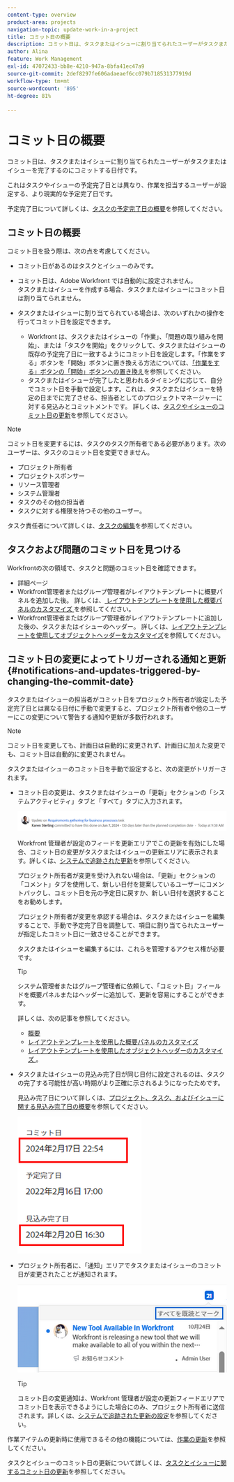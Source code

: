 ```yaml
---
content-type: overview
product-area: projects
navigation-topic: update-work-in-a-project
title: コミット日の概要
description: コミット日は、タスクまたはイシューに割り当てられたユーザーがタスクまたはイシューを完了するためにコミットする日付です。これは予定完了日とは異なり、作業を直接担当するユーザーが設定する、より現実的な予定完了日です。
author: Alina
feature: Work Management
exl-id: 47072433-bb8e-4210-947a-8bfa41ec47a9
source-git-commit: 2def8297fe606adaeaef6cc079b718531377919d
workflow-type: tm+mt
source-wordcount: '895'
ht-degree: 81%

---
```


# コミット日の概要

<!--Audited: 07/2024-->

<!-- <span class="preview">The highlighted information on this page refers to functionality not yet generally available. It is available only in the Preview environment for all customers, or in the Production environment for customers who enabled fast releases.</span>

<span class="preview">For information about fast releases, see [Enable or disable fast releases for your organization](/help/quicksilver/administration-and-setup/set-up-workfront/configure-system-defaults/enable-fast-release-process.md).</span>

<span class="preview">For information about the current release, see [Third Quarter 2024 release overview](/help/quicksilver/product-announcements/product-releases/24-q3-release-activity/24-q3-release-overview.md).</span>-->

コミット日は、タスクまたはイシューに割り当てられたユーザーがタスクまたはイシューを完了するのにコミットする日付です。

これはタスクやイシューの予定完了日とは異なり、作業を担当するユーザーが設定する、より現実的な予定完了日です。

予定完了日について詳しくは、[タスクの予定完了日の概要](../../../manage-work/tasks/task-information/task-planned-completion-date.md)を参照してください。

## コミット日の概要

コミット日を扱う際は、次の点を考慮してください。

* コミット日があるのはタスクとイシューのみです。
* コミット日は、Adobe Workfront では自動的に設定されません。\
  タスクまたはイシューを作成する場合、タスクまたはイシューにコミット日は割り当てられません。
* タスクまたはイシューに割り当てられている場合は、次のいずれかの操作を行ってコミット日を設定できます。

   * Workfront は、タスクまたはイシューの「作業」、「問題の取り組みを開始」、または「タスクを開始」をクリックして、タスクまたはイシューの既存の予定完了日に一致するようにコミット日を設定します。「作業をする」ボタンを「開始」ボタンに置き換える方法については、[「作業をする」ボタンの「開始」ボタンへの置き換え](../../../people-teams-and-groups/create-and-manage-teams/work-on-it-button-to-start-button.md)を参照してください。
   * タスクまたはイシューが完了したと思われるタイミングに応じて、自分でコミット日を手動で設定します。これは、タスクまたはイシューを特定の日までに完了させる、担当者としてのプロジェクトマネージャーに対する見込みとコミットメントです。
詳しくは、[タスクやイシューのコミット日の更新](/help/quicksilver/manage-work/projects/updating-work-in-a-project/update-commit-date-on-tasks-and-issues.md)を参照してください。

>[!NOTE]
>
>コミット日を変更するには、タスクのタスク所有者である必要があります。次のユーザーは、タスクのコミット日を変更できません。
>
>* プロジェクト所有者
>* プロジェクトスポンサー
>* リソース管理者
>* システム管理者
>* タスクのその他の担当者
>* タスクに対する権限を持つその他のユーザー。
>
>タスク責任者について詳しくは、[タスクの編集](../../../manage-work/tasks/manage-tasks/edit-tasks.md)を参照してください。

## タスクおよび問題のコミット日を見つける

Workfrontの次の領域で、タスクと問題のコミット日を確認できます。

* 詳細ページ
* Workfront管理者またはグループ管理者がレイアウトテンプレートに概要パネルを追加した後。 詳しくは、[ レイアウトテンプレートを使用した概要パネルのカスタマイズ ](/help/quicksilver/administration-and-setup/customize-workfront/use-layout-templates/customize-home-summary-layout-template.md) を参照してください。
* Workfront管理者またはグループ管理者がレイアウトテンプレートに追加した後の、タスクまたはイシューのヘッダー。 詳しくは、[レイアウトテンプレートを使用してオブジェクトヘッダーをカスタマイズ](/help/quicksilver/administration-and-setup/customize-workfront/use-layout-templates/customize-object-headers.md)を参照してください。

## コミット日の変更によってトリガーされる通知と更新 {#notifications-and-updates-triggered-by-changing-the-commit-date}

タスクまたはイシューの担当者がコミット日をプロジェクト所有者が設定した予定完了日とは異なる日付に手動で変更すると、プロジェクト所有者や他のユーザーにこの変更について警告する通知や更新が多数行われます。

>[!NOTE]
>
>コミット日を変更しても、計画日は自動的に変更されず、計画日に加えた変更でも、コミット日は自動的に変更されません。

タスクまたはイシューのコミット日を手動で設定すると、次の変更がトリガーされます。

* コミット日の変更は、タスクまたはイシューの「更新」セクションの「システムアクティビティ」タブと「すべて」タブに入力されます。

  ![](assets/project-owner-notification-update-stream-that-commit-date-affects-project-timeline.png)

  Workfront 管理者が設定のフィードを更新エリアでこの更新を有効にした場合、コミット日の変更がタスクまたはイシューの更新エリアに表示されます。詳しくは、[システムで追跡された更新](../../../administration-and-setup/set-up-workfront/system-tracked-update-feeds/system-tracked-update-feeds.md)を参照してください。

  プロジェクト所有者が変更を受け入れない場合は、「更新」セクションの「コメント」タブを使用して、新しい日付を提案しているユーザーにコメントバックし、コミット日を元の予定日に戻すか、新しい日付を選択することをお勧めします。

  プロジェクト所有者が変更を承認する場合は、タスクまたはイシューを編集することで、手動で予定完了日を調整して、項目に割り当てられたユーザーが指定したコミット日に一致させることができます。

  タスクまたはイシューを編集するには、これらを管理するアクセス権が必要です。

  >[!TIP]
  >
  >システム管理者またはグループ管理者に依頼して、「コミット日」フィールドを概要パネルまたはヘッダーに追加して、更新を容易にすることができます。
  >
  >詳しくは、次の記事を参照してください。
  >
  >* [ 概要 ](/help/quicksilver/workfront-basics/the-new-workfront-experience/summary-overview.md)
  >* [ レイアウトテンプレートを使用した概要パネルのカスタマイズ ](/help/quicksilver/administration-and-setup/customize-workfront/use-layout-templates/customize-home-summary-layout-template.md)
  >* [ レイアウトテンプレートを使用したオブジェクトヘッダーのカスタマイズ ](/help/quicksilver/administration-and-setup/customize-workfront/use-layout-templates/customize-object-headers.md)。

<!--this is no longer possible: 
>[!NOTE]
>
>If you want to see how the timeline of the project is affected by accepting to change the Planned Completion Date of the task, click **Project Timeline**. This opens the task list where you can evaluate the date changes and the project timeline.
>
>
>![](assets/project-owner-notification-update-stream-that-commit-date-affects-project-timeline-highlighted-nwe-350x139.png)  >
>
-->


* タスクまたはイシューの見込み完了日が同じ日付に設定されるのは、タスクの完了する可能性が高い時期がより正確に示されるようになったためです。

  見込み完了日について詳しくは、[プロジェクト、タスク、およびイシューに関する見込み完了日の概要](../../../manage-work/projects/planning-a-project/project-projected-completion-date.md)を参照してください。

  ![](assets/task-projected-completion-date-in-details-highlighted-nwe-350x230.png)

* プロジェクト所有者に、「通知」エリアでタスクまたはイシューのコミット日が変更されたことが通知されます。

  ![](assets/in-product-notification-commit-date-changed-nwe-350x149.png)

  <!--
  <p data-mc-conditions="QuicksilverOrClassic.Draft mode">(NOTE: the tip below is actually wrong and the updates feeds should not control this setting, but at this time it does, according to this issue in Hub: https://hub.workfront.com/issue/61e1aa5e0002a186fdd0a73a10db0fc3/updates?email-source=comm</p>
  -->

  >[!TIP]
  >
  >コミット日の変更通知は、Workfront 管理者が設定の更新フィードエリアでコミット日を表示できるようにした場合にのみ、プロジェクト所有者に送信されます。詳しくは、[システムで追跡された更新の設定](../../../administration-and-setup/set-up-workfront/system-tracked-update-feeds/system-tracked-update-feeds.md)を参照してください。

作業アイテムの更新時に使用できるその他の機能については、[作業の更新](../../../workfront-basics/updating-work-items-and-viewing-updates/update-work.md)を参照してください。

タスクとイシューのコミット日の更新について詳しくは、[タスクとイシューに関するコミット日の更新](../../../manage-work/projects/updating-work-in-a-project/update-commit-date-on-tasks-and-issues.md)を参照してください。

<!--
<div data-mc-conditions="QuicksilverOrClassic.Draft mode">
<h2>Update Commit Dates on tasks and issues</h2>
<p>(NOTE: moved to its own article) </p>
<p>Updating the Commit Date is identical for tasks and issues.</p>
<ol>
<li value="1"> <p>Go to a task or issue that you are assigned to as the <strong>Task Owner</strong>.</p> <p>For more information about finding out who the Task Owner for an issue or task is, see the section <a href="../../../manage-work/tasks/manage-tasks/edit-tasks.md#assignments" class="MCXref xref">Edit tasks</a> in the article <a href="../../../manage-work/tasks/manage-tasks/edit-tasks.md" class="MCXref xref">Edit tasks</a>.</p> </li>
<li value="2"> <p>Click Work on it in the task or issue header</p> <p>Or</p> <p>Click <strong>Start Task</strong> or <strong>Start Issue</strong> if the Work on it button has been customized in your environment to indicate that you are now working on the work item. </p> <p>At this time, the Commit Date and the Planned Completion Date of the task or issue are the same.</p> </li>
<li value="3"> <p data-mc-conditions="QuicksilverOrClassic.Quicksilver">(Optional) If you clicked Start Task or Start Issue, click <strong>Undo</strong> in the lower-left corner of the screen. The Commit Date is removed. </p> <p>For information about replacing the Work On It button with a Start button, see <span href="../../../people-teams-and-groups/create-and-manage-teams/work-on-it-button-to-start-button.md"><a href="../../../people-teams-and-groups/create-and-manage-teams/work-on-it-button-to-start-button.md" class="MCXref xref">Replace the Work On It button with a Start button</a></span>.</p> <note type="tip">
The option to undo your selection to start your work is not available when you click
<span style="font-weight: bold;" data-mc-conditions="QuicksilverOrClassic.Quicksilver">Work on it</span>.
</note> </li>
<li value="4"> <p> Expand the <strong>This will be done by</strong> date picker, and select a new Commit Date.</p>
<div>
<div data-mc-conditions="QuicksilverOrClassic.Quicksilver">
<p>Click <strong>Updates</strong> in the left panel, then click the <strong>Start a new update</strong>><strong>Commit Date</strong></p>
<p>Or</p>
<p>Click <strong>Task Details</strong> or <strong>Issue Details</strong> in the left panel, then double click <strong>Commit Date</strong> and select a new date from calendar. </p>
</div>
<p>The Commit Date and the Planned Completion date are no longer the same.</p>
<p>Instead, the Commit Date and the Projected Completion Date of the task or issue become the same.</p>
<p>The changes are saved automatically.</p>
<p>The Project Owner is notified that you have suggested a new Commit Date for the task or issue and can, at this time, update the Planned Completion Date of the task or issue to match the Commit Date you suggested. For information about the notifications and updates that are triggered by this change, see the section <a href="#notifications-and-updates-triggered-by-changing-the-commit-date" class="MCXref xref">Notifications and updates triggered by changing the Commit Date</a> in this article.</p>
</div> </li>
</ol>
</div>
-->
